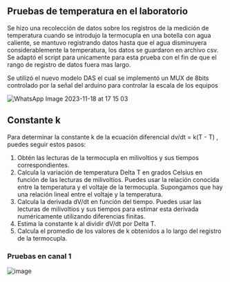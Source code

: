 ## Pruebas de temperatura en el laboratorio

Se hizo una recolección de datos sobre los registros de la medición de temperatura cuando se introdujo la termocupla en una botella con agua caliente, se mantuvo registrando datos hasta que el agua disminuyera considerablemente la temperatura, los datos se guardaron en archivo csv. Se adaptó el script para unicamente 
para esta prueba con el fin de que el rango de registro de datos fuera mas largo.

Se utilizó el nuevo modelo DAS el cual se implementó un MUX de 8bits controlado por la señal del arduino para controlar la escala de los equipos 

![WhatsApp Image 2023-11-18 at 17 15 03](https://github.com/stevenag1999/Lab3_Taller_ITCR/assets/92649989/781771db-ace9-4ca8-9f45-7d0f769cd0d4)

## Constante k

Para determinar la constante k de la ecuación diferencial dv/dt = k(T - T) , puedes seguir estos pasos:

1. Obtén las lecturas de la termocupla en milivoltios y sus tiempos correspondientes.
2. Calcula la variación de temperatura Delta T en grados Celsius en función de las lecturas de milivoltios. Puedes usar la relación conocida entre la temperatura y el voltaje de la termocupla. Supongamos que hay una relación lineal entre el voltaje y la temperatura.
3. Calcula la derivada dV/dt en función del tiempo. Puedes usar las lecturas de milivoltios y sus tiempos para estimar esta derivada numéricamente utilizando diferencias finitas.
4. Estima la constante k al dividir dV/dt por Delta T.
5. Calcula el promedio de los valores de k obtenidos a lo largo del registro de la termocupla.

### Pruebas en canal 1

![image](https://github.com/stevenag1999/Lab3_Taller_ITCR/assets/92649989/9f355a96-8f4c-4ddf-bfe3-1629f53faf11)
